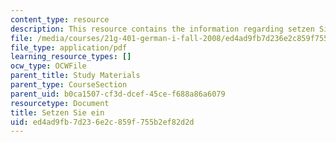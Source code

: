 ```yaml
---
content_type: resource
description: This resource contains the information regarding setzen Sie ein.
file: /media/courses/21g-401-german-i-fall-2008/ed4ad9fb7d236e2c859f755b2ef82d2d_MIT21G_401F08_sitzen_set.pdf
file_type: application/pdf
learning_resource_types: []
ocw_type: OCWFile
parent_title: Study Materials
parent_type: CourseSection
parent_uid: b0ca1507-cf3d-dcef-45ce-f688a86a6079
resourcetype: Document
title: Setzen Sie ein
uid: ed4ad9fb-7d23-6e2c-859f-755b2ef82d2d
---
```

